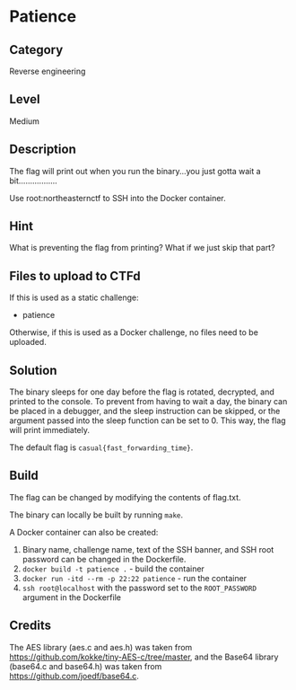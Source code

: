 # Patience

## Category

Reverse engineering

## Level

Medium

## Description

The flag will print out when you run the binary...you just gotta wait a bit.................

Use root:northeasternctf to SSH into the Docker container.

## Hint

What is preventing the flag from printing? What if we just skip that part?

## Files to upload to CTFd

If this is used as a static challenge:

* patience

Otherwise, if this is used as a Docker challenge, no files need to be uploaded.

## Solution

The binary sleeps for one day before the flag is rotated, decrypted, and printed to the console.
To prevent from having to wait a day, the binary can be placed in a debugger, and the sleep
instruction can be skipped, or the argument passed into the sleep function can be set to 0. This
way, the flag will print immediately.

The default flag is `casual{fast_forwarding_time}`.

## Build

The flag can be changed by modifying the contents of flag.txt.

The binary can locally be built by running `make`.

A Docker container can also be created:

1. Binary name, challenge name, text of the SSH banner, and SSH root password can be changed in the
Dockerfile.
2. `docker build -t patience .` - build the container
3. `docker run -itd --rm -p 22:22 patience` - run the container
4. `ssh root@localhost` with the password set to the `ROOT_PASSWORD` argument in the Dockerfile

## Credits

The AES library (aes.c and aes.h) was taken from https://github.com/kokke/tiny-AES-c/tree/master,
and the Base64 library (base64.c and base64.h) was taken from https://github.com/joedf/base64.c.
